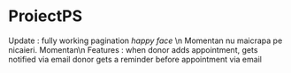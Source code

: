 # ProiectPS
Update : fully working pagination *happy face* \n
Momentan nu maicrapa pe nicaieri. Momentan\n
Features : when donor adds appointment, gets notified via email
           donor gets a reminder before appointment via email
           

